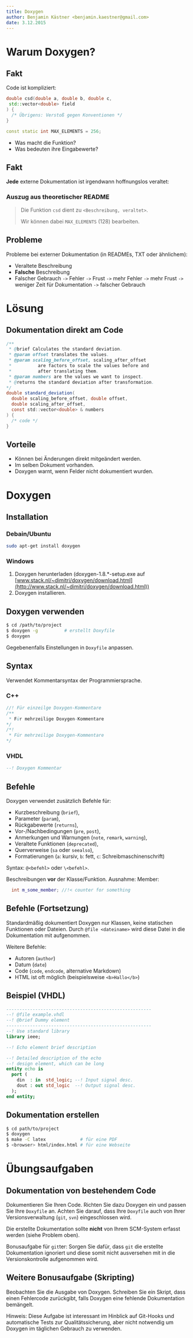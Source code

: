 ```yaml
---
title: Doxygen
author: Benjamin Kästner <benjamin.kaestner@gmail.com>
date: 3.12.2015
---
```

# Warum Doxygen?
## Fakt

Code ist kompliziert:

``` cpp
double csd(double a, double b, double c,
 std::vector<double> field
) {
  /* Übrigens: Verstoß gegen Konventionen */
}

const static int MAX_ELEMENTS = 256;
```

- Was macht die Funktion?
- Was bedeuten ihre Eingabewerte?

## Fakt
**Jede** externe Dokumentation ist irgendwann hoffnungslos veraltet:

### Auszug aus theoretischer README

> Die Funktion `csd` dient zu `<Beschreibung, veraltet>`.
>
>
> Wir können dabei `MAX_ELEMENTS` (128) bearbeiten.

## Probleme

Probleme bei externer Dokumentation (in READMEs, TXT oder ähnlichem):

- Veraltete Beschreibung
- __Falsche__ Beschreibung
- Falscher Gebrauch `->` Fehler `->` Frust `->` mehr Fehler
  `->` mehr Frust `->` weniger Zeit für Dokumentation `->` falscher Gebrauch

# Lösung
## Dokumentation direkt am Code

``` java
/**
 * @brief Calculates the standard deviation.
 * @param offset translates the values.
 * @param scaling_before_offset, scaling_after_offset
 *          are factors to scale the values before and
 *          after translating them.
 * @param numbers are the values we want to inspect.
 * @returns the standard deviation after transformation.
*/
double standard_deviation(
  double scaling_before_offset, double offset,
  double scaling_after_offset,
  const std::vector<double> & numbers
) {
  /* code */
}
```

## Vorteile
- Können bei Änderungen direkt mitgeändert werden.
- Im selben Dokument vorhanden.
- Doxygen warnt, wenn Felder nicht dokumentiert wurden.

# Doxygen
## Installation
### Debain/Ubuntu
``` bash
sudo apt-get install doxygen
```

### Windows
1. Doxygen herunterladen (doxygen-1.8.\*-setup.exe auf [www.stack.nl/~dimitri/doxygen/download.html](http://www.stack.nl/~dimitri/doxygen/download.html))
2. Doxygen installieren.

## Doxygen verwenden
``` bash
$ cd /path/to/project
$ doxygen -g          # erstellt Doxyfile
$ doxygen
```

Gegebenenfalls Einstellungen in `Doxyfile` anpassen.

## Syntax
Verwendet Kommentarsyntax der Programmiersprache.

### C++
``` java
//! Für einzeilge Doxygen-Kommentare
/**
 * Für mehrzeilige Doxygen-Kommentare
*/
/*!
 * Für mehrzeilige Doxygen-Kommentare
*/
```
### VHDL
``` vhdl
--! Doxygen Kommentar
```

## Befehle
Doxygen verwendet zusätzlich Befehle für:

- Kurzbeschreibung (`brief`),
- Parameter (`param`),
- Rückgabewerte (`returns`),
- Vor-/Nachbedingungen (`pre`, `post`),
- Anmerkungen und Warnungen (`note`, `remark`, `warning`),
- Veraltete Funktionen (`deprecated`),
- Querverweise (`sa` oder `seealso`),
- Formatierungen (`a`: kursiv, `b`: fett, `c`: Schreibmaschinenschrift)

Syntax: `@<befehl>` oder `\<befehl>`.

Beschreibungen __vor__ der Klasse/Funktion. Ausnahme: Member:

``` cpp
  int m_some_member; //!< counter for something
```

## Befehle (Fortsetzung)
Standardmäßig dokumentiert Doxygen nur Klassen, keine statischen Funktionen oder Dateien. Durch `@file <dateiname>` wird diese Datei in die Dokumentation mit aufgenommen.

Weitere Befehle:

- Autoren (`author`)
- Datum (`date`)
- Code (`code`, `endcode`, alternative Markdown)
- HTML ist oft möglich (beispielsweise `<b>Hallo</b>`)

## Beispiel (VHDL)
``` vhdl
-------------------------------------------------------
--! @file example.vhdl
--! @brief Dummy element
-------------------------------------------------------
--! Use standard library
library ieee;

--! Echo element brief description

--! Detailed description of the echo
--! design element, which can be long
entity echo is
  port (
    din  : in  std_logic; --! Input signal desc.
    dout : out std_logic  --! Output signal desc.
  );
end entity;
```

## Dokumentation erstellen

``` bash
$ cd path/to/project
$ doxygen
$ make -C latex             # für eine PDF
$ <browser> html/index.html # für eine Webseite
```

# Übungsaufgaben
## Dokumentation von bestehendem Code
Dokumentieren Sie Ihren Code. Richten Sie dazu Doxygen ein und
passen Sie Ihre `Doxyfile` an. Achten Sie darauf, dass Ihre
`Doxyfile` auch von Ihrer Versionsverwaltung (`git`, `svn`)
eingeschlossen wird.

Die erstellte Dokumentation sollte __nicht__ von Ihrem SCM-System
erfasst werden (siehe Problem oben).

Bonusaufgabe für `git`ter: Sorgen Sie dafür, dass `git` die erstellte Dokumentation ignoriert und diese somit nicht ausversehen mit in die Versionskontrolle aufgenommen wird.

## Weitere Bonusaufgabe (Skripting)
Beobachten Sie die Ausgabe von Doxygen. Schreiben Sie ein Skript, dass einen Fehlercode zurückgibt, falls Doxygen eine fehlende Dokumentation bemängelt.

Hinweis: Diese Aufgabe ist interessant im Hinblick auf Git-Hooks und automatische Tests zur Qualitätssicherung, aber nicht notwendig um Doxygen im täglichen Gebrauch zu verwenden.
